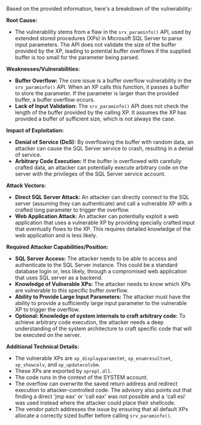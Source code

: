 Based on the provided information, here's a breakdown of the vulnerability:

**Root Cause:**

- The vulnerability stems from a flaw in the `srv_paraminfo()` API, used by extended stored procedures (XPs) in Microsoft SQL Server to parse input parameters. The API does not validate the size of the buffer provided by the XP, leading to potential buffer overflows if the supplied buffer is too small for the parameter being parsed.

**Weaknesses/Vulnerabilities:**

- **Buffer Overflow:** The core issue is a buffer overflow vulnerability in the `srv_paraminfo()` API. When an XP calls this function, it passes a buffer to store the parameter. If the parameter is larger than the provided buffer, a buffer overflow occurs.
- **Lack of Input Validation:** The `srv_paraminfo()` API does not check the length of the buffer provided by the calling XP. It assumes the XP has provided a buffer of sufficient size, which is not always the case.

**Impact of Exploitation:**

- **Denial of Service (DoS):** By overflowing the buffer with random data, an attacker can cause the SQL Server service to crash, resulting in a denial of service.
- **Arbitrary Code Execution:** If the buffer is overflowed with carefully crafted data, an attacker can potentially execute arbitrary code on the server with the privileges of the SQL Server service account.

**Attack Vectors:**

- **Direct SQL Server Attack:** An attacker can directly connect to the SQL server (assuming they can authenticate) and call a vulnerable XP with a crafted long parameter to trigger the overflow.
- **Web Application Attack:** An attacker can potentially exploit a web application that uses a vulnerable XP by providing specially crafted input that eventually flows to the XP. This requires detailed knowledge of the web application and is less likely.

**Required Attacker Capabilities/Position:**

- **SQL Server Access:** The attacker needs to be able to access and authenticate to the SQL Server instance. This could be a standard database login or, less likely, through a compromised web application that uses SQL server as a backend.
- **Knowledge of Vulnerable XPs:** The attacker needs to know which XPs are vulnerable to this specific buffer overflow.
- **Ability to Provide Large Input Parameters:** The attacker must have the ability to provide a sufficiently large input parameter to the vulnerable XP to trigger the overflow.
- **Optional: Knowledge of system internals to craft arbitrary code:** To achieve arbitrary code execution, the attacker needs a deep understanding of the system architecture to craft specific code that will be executed on the server.

**Additional Technical Details:**

- The vulnerable XPs are `xp_displayparamstmt`, `xp_enumresultset`, `xp_showcolv`, and `xp_updatecolvbm`.
- These XPs are exported by `xprepl.dll`.
- The code runs in the context of the SYSTEM account.
- The overflow can overwrite the saved return address and redirect execution to attacker-controlled code. The advisory also points out that finding a direct 'jmp eax' or 'call eax' was not possible and a 'call esi' was used instead where the attacker could place their shellcode.
- The vendor patch addresses the issue by ensuring that all default XPs allocate a correctly sized buffer before calling `srv_paraminfo()`.